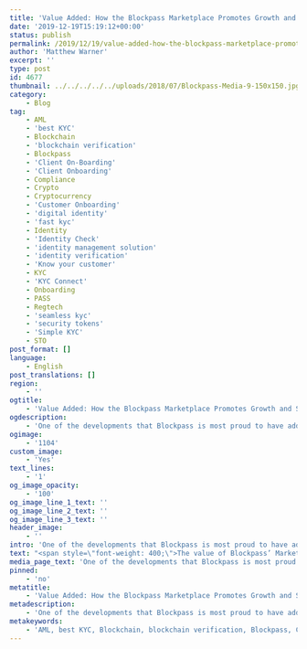 ```yaml
---
title: 'Value Added: How the Blockpass Marketplace Promotes Growth and Security'
date: '2019-12-19T15:19:12+00:00'
status: publish
permalink: /2019/12/19/value-added-how-the-blockpass-marketplace-promotes-growth-and-security
author: 'Matthew Warner'
excerpt: ''
type: post
id: 4677
thumbnail: ../../../../../uploads/2018/07/Blockpass-Media-9-150x150.jpg
category:
    - Blog
tag:
    - AML
    - 'best KYC'
    - Blockchain
    - 'blockchain verification'
    - Blockpass
    - 'Client On-Boarding'
    - 'Client Onboarding'
    - Compliance
    - Crypto
    - Cryptocurrency
    - 'Customer Onboarding'
    - 'digital identity'
    - 'fast kyc'
    - Identity
    - 'Identity Check'
    - 'identity management solution'
    - 'identity verification'
    - 'Know your customer'
    - KYC
    - 'KYC Connect'
    - Onboarding
    - PASS
    - Regtech
    - 'seamless kyc'
    - 'security tokens'
    - 'Simple KYC'
    - STO
post_format: []
language:
    - English
post_translations: []
region:
    - ''
ogtitle:
    - 'Value Added: How the Blockpass Marketplace Promotes Growth and Security'
ogdescription:
    - 'One of the developments that Blockpass is most proud to have added and expanded on over the course of 2019 has been the Blockpass Marketplace. Launched earlier this year, the Marketplace is a space where Blockpass users can find details of all Blockpass’ partners - companies and businesses they can onboard with using their Blockpass identity. Not only does the Marketplace provide a single location for users to find the services available to them, but it also lists the variety of special details that are provided through these partnerships, exclusive to Blockpass users. '
ogimage:
    - '1104'
custom_image:
    - 'Yes'
text_lines:
    - '1'
og_image_opacity:
    - '100'
og_image_line_1_text: ''
og_image_line_2_text: ''
og_image_line_3_text: ''
header_image:
    - ''
intro: 'One of the developments that Blockpass is most proud to have added and expanded on over the course of 2019 has been the Blockpass Marketplace. Launched earlier this year, the Marketplace is a space where Blockpass users can find details of all Blockpass’ partners - companies and businesses they can onboard with using their Blockpass identity. Not only does the Marketplace provide a single location for users to find the services available to them, but it also lists the variety of special details that are provided through these partnerships, exclusive to Blockpass users. '
text: "<span style=\"font-weight: 400;\">The value of Blockpass’ Marketplace cannot be underestimated, with many different factors contributing to its overall benefit. Perhaps most significant of these is the role the Marketplace plays in growing the Blockpass ecosystem. The main value of Blockpass lies in its ability to provide cost effective and simple KYC whilst giving users control over their personal data; however, this KYC becomes even more efficient and attractive as the number of Blockpass partners grows and the size of the ecosystem increases.\_</span>\r\n\r\n<span style=\"font-weight: 400;\">As more companies are added to the Marketplace, so more users are encouraged to create their Blockpass Identity and engage with the variety of services on offer - leading to a more attractive space for future merchants who are then incentivised to partner with Blockpass and offer their services. Blockpass users represent a gathering of forward-thinking, tech-savvy individuals with an eye for innovation. Businesses are always eager to meet these kinds of people as they are more likely to understand the benefits afforded by new developments with cutting-edge technology.\_</span>\r\n\r\n<span style=\"font-weight: 400;\">For Blockpass users, as the Marketplace grows, they can enjoy a greater number of instant-onboarding options and special offers, making the Marketplace a key value added to the ecosystem. With a larger user base and Marketplace, Blockpass encourages new partners to offer even more attractive deals, bonuses or giveaways as a benefit to our community, which rewards those who have created and are using their Blockpass identity and choose to take advantage of the offers. It also means that Blockpass users can find the latest innovative and ground-breaking companies in one place; they are ready to on-board with new companies and leverage their services or become involved with any ongoing token offerings or similar offerings instantly.\_</span>\r\n\r\n<span style=\"font-weight: 400;\">We are constantly working hard to find more partners and to bring even bigger and better deals to our Marketplace for users to enjoy. Please feel free to get in touch with Blockpass via email or social media to let us know how we can improve the feature for you. If you would like to get in touch with Blockpass about partnerships or AdPASS, please send a message to the marketing or sales teams.\_</span>"
media_page_text: 'One of the developments that Blockpass is most proud to have added and expanded on over the course of 2019 has been the Blockpass Marketplace. Launched earlier this year, the Marketplace is a space where Blockpass users can find details of all Blockpass’ partners - companies and businesses they can onboard with using their Blockpass identity. Not only does the Marketplace provide a single location for users to find the services available to them, but it also lists the variety of special details that are provided through these partnerships, exclusive to Blockpass users. '
pinned:
    - 'no'
metatitle:
    - 'Value Added: How the Blockpass Marketplace Promotes Growth and Security'
metadescription:
    - 'One of the developments that Blockpass is most proud to have added and expanded on over the course of 2019 has been the Blockpass Marketplace. Launched earlier this year, the Marketplace is a space where Blockpass users can find details of all Blockpass’ partners - companies and businesses they can onboard with using their Blockpass identity. Not only does the Marketplace provide a single location for users to find the services available to them, but it also lists the variety of special details that are provided through these partnerships, exclusive to Blockpass users. '
metakeywords:
    - 'AML, best KYC, Blockchain, blockchain verification, Blockpass, Client On-Boarding, Client Onboarding, Compliance, Crypto, Cryptocurrency, Customer Onboarding, digital identity, fast kyc, Identity, Identity Check, identity management solution, identity verification, Know your customer, KYC, KYC Connect, PASS, Regtech, seamless kyc, security tokens, Simple KYC, STO, identity, digital identity, onboarding'
---
```

<!DOCTYPE html PUBLIC "-//W3C//DTD HTML 4.0 Transitional//EN" "http://www.w3.org/TR/REC-html40/loose.dtd">
<?xml encoding="UTF-8">

